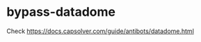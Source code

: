 # bypass-datadome
Check https://docs.capsolver.com/guide/antibots/datadome.html
                                                                          